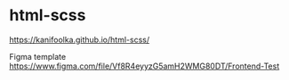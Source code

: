 # html-scss

https://kanifoolka.github.io/html-scss/

Figma template https://www.figma.com/file/Vf8R4eyyzG5amH2WMG80DT/Frontend-Test

